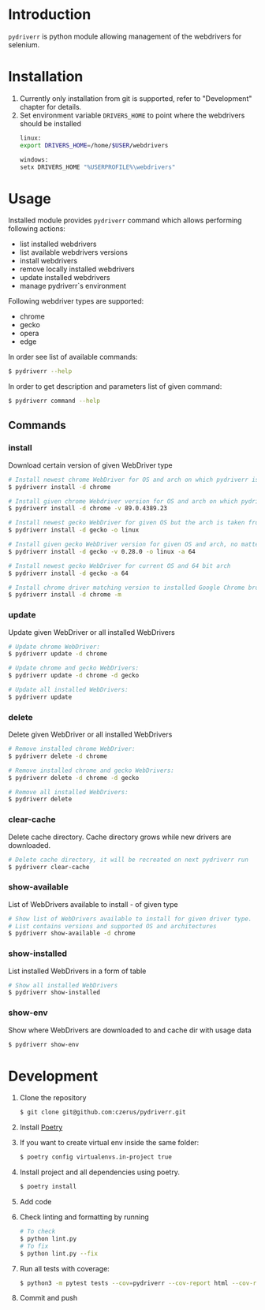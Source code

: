 # Introduction
`pydriverr` is python module allowing management of the webdrivers for selenium.

# Installation
1. Currently only installation from git is supported, refer to "Development" chapter for details.
2. Set environment variable `DRIVERS_HOME` to point where the webdrivers should be installed
   ```bash
   linux:
   export DRIVERS_HOME=/home/$USER/webdrivers
   
   windows:
   setx DRIVERS_HOME "%USERPROFILE%\webdrivers"
   ```

# Usage
Installed module provides `pydriverr` command which allows performing following actions:
* list installed webdrivers
* list available webdrivers versions
* install webdrivers
* remove locally installed webdrivers
* update installed webdrivers
* manage pydriverr`s environment

Following webdriver types are supported:
* chrome
* gecko
* opera
* edge

In order see list of available commands:
```bash
$ pydriverr --help
```

In order to get description and parameters list of given command:
```bash
$ pydriverr command --help
```

## Commands
### install
Download certain version of given WebDriver type

```bash
# Install newest chrome WebDriver for OS and arch on which pydriverr is run:
$ pydriverr install -d chrome

# Install given chrome Webdriver version for OS and arch on which pydriverr is run:
$ pydriverr install -d chrome -v 89.0.4389.23

# Install newest gecko WebDriver for given OS but the arch is taken from current OS:
$ pydriverr install -d gecko -o linux

# Install given gecko WebDriver version for given OS and arch, no matter the current OS
$ pydriverr install -d gecko -v 0.28.0 -o linux -a 64

# Install newest gecko WebDriver for current OS and 64 bit arch
$ pydriverr install -d gecko -a 64

# Install chrome driver matching version to installed Google Chrome browser (OS and arch matching current system)
$ pydriverr install -d chrome -m
```

### update
Update given WebDriver or all installed WebDrivers
```bash
# Update chrome WebDriver:
$ pydriverr update -d chrome

# Update chrome and gecko WebDrivers:
$ pydriverr update -d chrome -d gecko

# Update all installed WebDrivers:
$ pydriverr update
```

### delete
Delete given WebDriver or all installed WebDrivers

```bash
# Remove installed chrome WebDriver:
$ pydriverr delete -d chrome

# Remove installed chrome and gecko WebDrivers:
$ pydriverr delete -d chrome -d gecko

# Remove all installed WebDrivers:
$ pydriverr delete
```

### clear-cache
Delete cache directory. Cache directory grows while new drivers are downloaded.

```bash
# Delete cache directory, it will be recreated on next pydriverr run
$ pydriverr clear-cache
```

### show-available
List of WebDrivers available to install - of given type

```bash
# Show list of WebDrivers available to install for given driver type.
# List contains versions and supported OS and architectures
$ pydriverr show-available -d chrome
```

### show-installed
 List installed WebDrivers in a form of table

```bash
# Show all installed WebDrivers
$ pydriverr show-installed
```

### show-env
Show where WebDrivers are downloaded to and cache dir with usage data

```bash
$ pydriverr show-env
```

# Development
1. Clone the repository
    ```bash
    $ git clone git@github.com:czerus/pydriverr.git
    ``` 

2. Install [Poetry](https://python-poetry.org/docs/#installation)
3. If you want to create virtual env inside the same folder:
    ```bash
    $ poetry config virtualenvs.in-project true
    ```
4. Install project and all dependencies using poetry.
    ```bash
   $ poetry install
   ```
   
5. Add code
6. Check linting and formatting by running
    ```bash
    # To check 
    $ python lint.py
    # To fix
    $ python lint.py --fix    
    ```
7. Run all tests with coverage:
   ```bash
   $ python3 -m pytest tests --cov=pydriverr --cov-report html --cov-report term -vv
   ```
8. Commit and push

